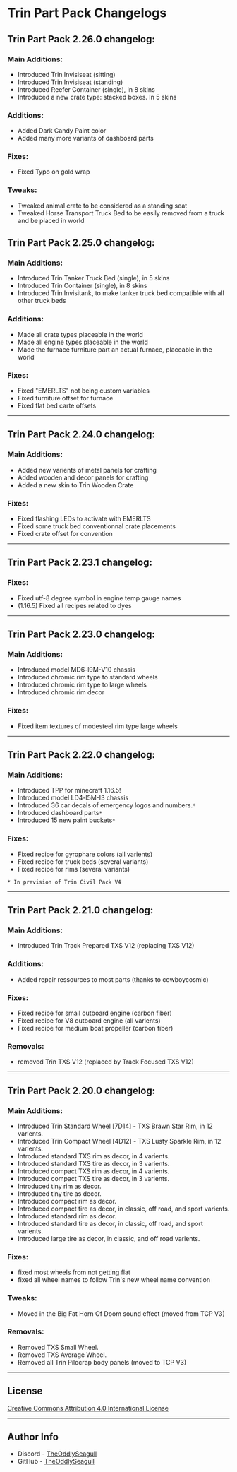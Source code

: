 # Trin Part Pack Changelogs

## Trin Part Pack 2.26.0 changelog:

### Main Additions:
- Introduced Trin Invisiseat (sitting)
- Introduced Trin Invisiseat (standing)
- Introduced Reefer Container (single), in 8 skins
- Introduced a new crate type: stacked boxes. In 5 skins

### Additions:
- Added Dark Candy Paint color
- Added many more variants of dashboard parts

### Fixes:
- Fixed Typo on gold wrap

### Tweaks:
- Tweaked animal crate to be considered as a standing seat
- Tweaked Horse Transport Truck Bed to be easily removed from a truck and be placed in world

## Trin Part Pack 2.25.0 changelog:

### Main Additions:
- Introduced Trin Tanker Truck Bed (single), in 5 skins
- Introduced Trin Container (single), in 8 skins
- Introduced Trin Invisitank, to make tanker truck bed compatible with all other truck beds

### Additions:
- Made all crate types placeable in the world
- Made all engine types placeable in the world
- Made the furnace furniture part an actual furnace, placeable in the world

### Fixes:
- Fixed "EMERLTS" not being custom variables
- Fixed furniture offset for furnace
- Fixed flat bed carte offsets

---

## Trin Part Pack 2.24.0 changelog:

### Main Additions:
- Added new varients of metal panels for crafting
- Added wooden and decor panels for crafting
- Added a new skin to Trin Wooden Crate

### Fixes:
- Fixed flashing LEDs to activate with EMERLTS
- Fixed some truck bed conventionnal crate placements
- Fixed crate offset for convention

---

## Trin Part Pack 2.23.1 changelog:

### Fixes:
- Fixed utf-8 degree symbol in engine temp gauge names
- (1.16.5) Fixed all recipes related to dyes

---

## Trin Part Pack 2.23.0 changelog:

### Main Additions:

- Introduced model MD6-l9M-V10 chassis
- Introduced chromic rim type to standard wheels
- Introduced chromic rim type to large wheels
- Introduced chromic rim decor

### Fixes:

- Fixed item textures of modesteel rim type large wheels

---

## Trin Part Pack 2.22.0 changelog:

### Main Additions:

- Introduced TPP for minecraft 1.16.5!
- Introduced model LD4-l5M-I3 chassis
- Introduced 36 car decals of emergency logos and numbers.`*`
- Introduced dashboard parts`*`
- Introduced 15 new paint buckets`*`

### Fixes:

- Fixed recipe for gyrophare colors (all varients)
- Fixed recipe for truck beds (several variants)
- Fixed recipe for rims (several variants)

`* In prevision of Trin Civil Pack V4`

---

## Trin Part Pack 2.21.0 changelog:

### Main Additions:

- Introduced Trin Track Prepared TXS V12 (replacing TXS V12)

### Additions:

- Added repair ressources to most parts (thanks to cowboycosmic)

### Fixes:

- Fixed recipe for small outboard engine (carbon fiber)
- Fixed recipe for V8 outboard engine (all varients)
- Fixed recipe for medium boat propeller (carbon fiber)

### Removals:

- removed Trin TXS V12 (replaced by Track Focused TXS V12)

---

## Trin Part Pack 2.20.0 changelog:

### Main Additions:

- Introduced Trin Standard Wheel [7D14] - TXS Brawn Star Rim, in 12 varients.
- Introduced Trin Compact Wheel [4D12] - TXS Lusty Sparkle Rim, in 12 varients.
- Introduced standard TXS rim as decor, in 4 varients.
- Introduced standard TXS tire as decor, in 3 varients.
- Introduced compact TXS rim as decor, in 4 varients.
- Introduced compact TXS tire as decor, in 3 varients.
- Introduced tiny rim as decor.
- Introduced tiny tire as decor.
- Introduced compact rim as decor.
- Introduced compact tire as decor, in classic, off road, and sport varients.
- Introduced standard rim as decor.
- Introduced standard tire as decor, in classic, off road, and sport varients.
- Introduced large tire as decor, in classic, and off road varients.

### Fixes:

- fixed most wheels from not getting flat
- fixed all wheel names to follow Trin's new wheel name convention

### Tweaks:

- Moved in the Big Fat Horn Of Doom sound effect (moved from TCP V3)

### Removals:

- Removed TXS Small Wheel.
- Removed TXS Average Wheel.
- Removed all Trin Pilocrap body panels (moved to TCP V3)

---

## License

[Creative Commons Attribution 4.0 International License](https://creativecommons.org/licenses/by-nc-sa/4.0/legalcode)

---

## Author Info

- Discord - [TheOddlySeagull](https://discordapp.com/users/374911928428134400)
- GitHub - [TheOddlySeagull](https://github.com/TheOddlySeagull)

